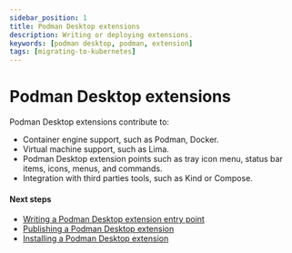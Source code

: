```yaml
---
sidebar_position: 1
title: Podman Desktop extensions
description: Writing or deploying extensions.
keywords: [podman desktop, podman, extension]
tags: [migrating-to-kubernetes]
---
```


# Podman Desktop extensions

Podman Desktop extensions contribute to:

- Container engine support, such as Podman, Docker.
- Virtual machine support, such as Lima.
- Podman Desktop extension points such as tray icon menu, status bar items, icons, menus, and commands.
- Integration with third parties tools, such as Kind or Compose.

#### Next steps

- [Writing a Podman Desktop extension entry point](/docs/extensions/write)
- [Publishing a Podman Desktop extension](/docs/extensions/publish)
- [Installing a Podman Desktop extension](/docs/extensions/install)
